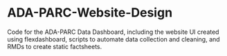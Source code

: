 # ADA-PARC-Website-Design

Code for the ADA-PARC Data Dashboard, including the website UI created using flexdashboard, scripts to automate data collection and cleaning, and RMDs to create static factsheets.
